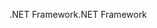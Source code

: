 <span data-ttu-id="3e90c-101">.NET Framework</span><span class="sxs-lookup"><span data-stu-id="3e90c-101">.NET Framework</span></span>